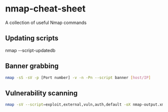 # nmap-cheat-sheet
A collection of useful Nmap commands

## Updating scripts
nmap --script-updatedb

## Banner grabbing
```Bash
nmap -sS -sV -p [Port number] -v -n -Pn --script banner [host/IP]
```

## Vulnerability scanning
```Bash
nmap -sV --script=exploit,external,vuln,auth,default -oX nmap-output.xml --webxml [host/IP]
```
